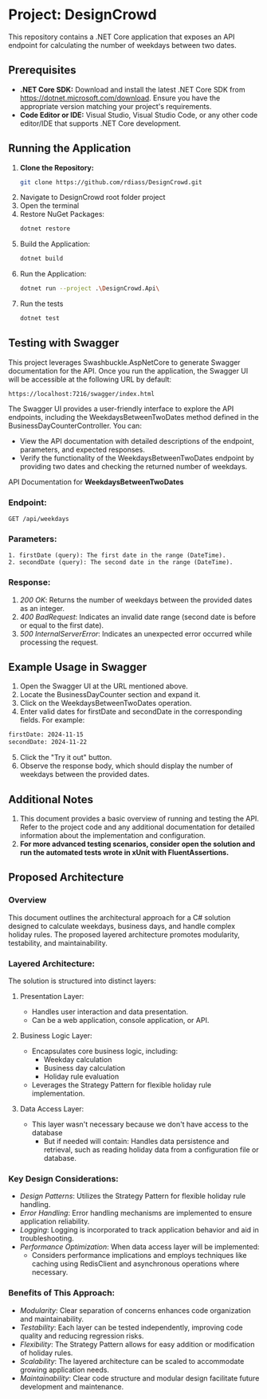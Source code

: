 # Project: DesignCrowd

This repository contains a .NET Core application that exposes an API endpoint for calculating the number of weekdays between two dates.

## Prerequisites

* **.NET Core SDK:** Download and install the latest .NET Core SDK from https://dotnet.microsoft.com/download. Ensure you have the appropriate version matching your project's requirements.
* **Code Editor or IDE:** Visual Studio, Visual Studio Code, or any other code editor/IDE that supports .NET Core development.

## Running the Application

1. **Clone the Repository:**
	```bash
   git clone https://github.com/rdiass/DesignCrowd.git
	```
1. Navigate to DesignCrowd root folder project
1. Open the terminal
1. Restore NuGet Packages:
	```bash
	dotnet restore
	```
1. Build the Application:
	```bash
	dotnet build
	```
1. Run the Application:
	```bash
	dotnet run --project .\DesignCrowd.Api\
    ```
1. Run the tests
	```bash
	dotnet test
    ```
## Testing with Swagger

This project leverages Swashbuckle.AspNetCore to generate Swagger documentation for the API. Once you run the application, the Swagger UI will be accessible at the following URL by default:

	https://localhost:7216/swagger/index.html

The Swagger UI provides a user-friendly interface to explore the API endpoints, including the WeekdaysBetweenTwoDates method defined in the BusinessDayCounterController. You can:

* View the API documentation with detailed descriptions of the endpoint, parameters, and expected responses.
* Verify the functionality of the WeekdaysBetweenTwoDates endpoint by providing two dates and checking the returned number of weekdays.

API Documentation for **WeekdaysBetweenTwoDates** 

### Endpoint:

	GET /api/weekdays

### Parameters:

	1. firstDate (query): The first date in the range (DateTime).
	2. secondDate (query): The second date in the range (DateTime).

### Response:

1. *200 OK*: Returns the number of weekdays between the provided dates as an integer.
1. *400 BadRequest*: Indicates an invalid date range (second date is before or equal to the first date).
1. *500 InternalServerError*: Indicates an unexpected error occurred while processing the request.


## Example Usage in Swagger

1. Open the Swagger UI at the URL mentioned above.
1. Locate the BusinessDayCounter section and expand it.
1. Click on the WeekdaysBetweenTwoDates operation.
1. Enter valid dates for firstDate and secondDate in the corresponding fields. For example:

```bash
firstDate: 2024-11-15
secondDate: 2024-11-22
```

5. Click the "Try it out" button.
1. Observe the response body, which should display the number of weekdays between the provided dates.

## Additional Notes
1. This document provides a basic overview of running and testing the API. Refer to the project code and any additional documentation for detailed information about the implementation and configuration.
1. **For more advanced testing scenarios, consider open the solution and run the automated tests wrote in xUnit with FluentAssertions.**


## Proposed Architecture

### Overview
This document outlines the architectural approach for a C# solution designed to calculate weekdays, business days, and handle complex holiday rules. The proposed layered architecture promotes modularity, testability, and maintainability.

### Layered Architecture:

The solution is structured into distinct layers:

1. Presentation Layer:
	- Handles user interaction and data presentation.
	- Can be a web application, console application, or API.
	
1. Business Logic Layer:
	- Encapsulates core business logic, including:
		- Weekday calculation
		- Business day calculation
		- Holiday rule evaluation
	- Leverages the Strategy Pattern for flexible holiday rule implementation.
3. Data Access Layer: 
	- This layer wasn't necessary because we don't have access to the database
		- But if needed will contain: Handles data persistence and retrieval, such as reading holiday data from a configuration file or database.


### Key Design Considerations:

- *Design Patterns*: Utilizes the Strategy Pattern for flexible holiday rule handling.
- *Error Handling*: Error handling mechanisms are implemented to ensure application reliability.
- *Logging*: Logging is incorporated to track application behavior and aid in troubleshooting.
- *Performance Optimization*: When data access layer will be implemented:
	- Considers performance implications and employs techniques like caching using RedisClient and asynchronous operations where necessary.

### Benefits of This Approach:

- *Modularity*: Clear separation of concerns enhances code organization and maintainability.
- *Testability*: Each layer can be tested independently, improving code quality and reducing regression risks.
- *Flexibility*: The Strategy Pattern allows for easy addition or modification of holiday rules.
- *Scalability*: The layered architecture can be scaled to accommodate growing application needs.
- *Maintainability*: Clear code structure and modular design facilitate future development and maintenance.